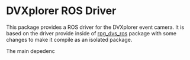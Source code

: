 # DVXplorer ROS Driver
This package provides a ROS driver for the DVXplorer event camera. It is based on the driver provide inside of [rpg_dvs_ros](https://github.com/uzh-rpg/rpg_dvs_ros) package with some changes to make it compile as an isolated package.

The main depedenc
